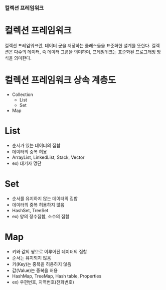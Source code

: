 ### 컬렉션 프레임워크

# 컬렉션 프레임워크
컬렉션 프레임워크란, 데이터 군을 저장하는 클래스들을 표준화한 설계를 뜻한다. 컬렉션은 다수의 데이터, 즉 데이터 그룹을 의미하며, 프레임워크는 표준화된 프로그래밍 방식을 의미한다.

# 컬렉션 프레임워크 상속 계층도
- Collection
  - List
  - Set
- Map

# List
- 순서가 있는 데이터의 집합
- 데이터의 중복 허용
- ArrayList, LinkedList, Stack, Vector
- ex) 대기자 명단

# Set
- 순서를 유지하지 않는 데이터의 집합
- 데이터의 중복 허용하지 않음
- HashSet, TreeSet
- ex) 양의 정수집합, 소수의 집합

# Map
- 키와 값의 쌍으로 이루어진 데이터의 집합
- 순서는 유지되지 않음
- 키(Key)는 중복을 허용하지 않음
- 값(Value)는 중복을 허용
- HashMap, TreeMap, Hash table, Properties
- ex) 우편번호, 지역번호(전화번호)

